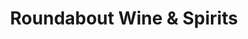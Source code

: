 ---
title: "Roundabout Wine & Spirits"
url: /laurel/roundabout-wine-und-spirits/
shop: Spirituosen
---